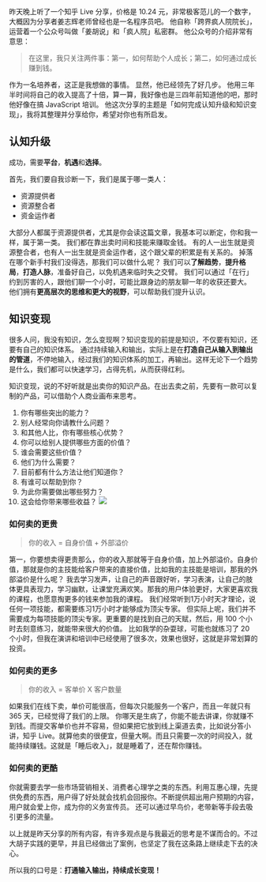 昨天晚上听了一个知乎 Live 分享，价格是 10.24 元，非常极客范儿的一个数字，大概因为分享者姜志辉老师曾经也是一名程序员吧。
他自称「跨界疯人院院长」，运营着一个公众号叫做「姜胡说」和「疯人院」私密群。
他公众号的介绍非常有意思：
>在这里，我只关注两件事：第一，如何帮助个人成长；第二，如何通过成长赚到钱。

作为一名培养者，这正是我想做的事情。
显然，他已经领先了好几步。
他用三年半时间将自己的收入提高了十倍，算一算，我好像也是三四年前知道他的吧，那时他好像在搞 JavaScript 培训。
他这次分享的主题是「如何完成认知升级和知识变现」，我将其整理并分享给你，希望对你也有所启发。

## 认知升级
成功，需要**平台**，**机遇**和**选择**。

首先，我们要自我诊断一下，我们是属于哪一类人：
* 资源提供者
* 资源整合者
* 资金运作者

大部分人都属于资源提供者，尤其是你会读这篇文章，我基本可以断定，你和我一样，属于第一类。
我们都在靠出卖时间和技能来赚取金钱。
有的人一出生就是资源整合者，也有人一出生就是资金运作者，这个跟父辈的积累是有关系的。
掉落在哪个新手村我们没得选，那我们可以做什么呢？
我们可以**了解趋势**，**提升格局**，**打造人脉**，准备好自己，以免机遇来临时失之交臂。
我们可以通过「在行」约到厉害的人，跟他们聊一个小时，可能比跟身边的朋友聊一年的收获还要大。
他们拥有**更高层次的思维和更大的视野**，可以帮助我们提升认识。

## 知识变现
很多人问，我没有知识，怎么变现啊？知识变现的前提是知识，不仅要有知识，还要有自己的知识体系。
通过持续输入和输出，实际上是在**打造自己从输入到输出的管道**，不停地输入，经过我们的知识体系的加工，再输出。这样无论下一个趋势是什么，我们都可以快速学习，占得先机，从而获得红利。

知识变现，说的不好听就是出卖你的知识产品。在出去卖之前，先要有一款可以复制的产品，可以借助个人商业画布来思考。

1. 你有哪些突出的能力？
1. 别人经常向你请教什么问题？
1. 和其他人比，你有哪些核心优势？
1. 你可以给别人提供哪些方面的价值？
1. 谁会需要这些价值？
1. 他们为什么需要？
1. 目前都有什么方法让他们知道你？
1. 有谁可以帮助到你？
1. 为此你需要做出哪些努力？
1. 这会给你带来哪些收益？
![](./_image/2017-03-07-10-24-12.jpg)

### 如何卖的更贵
>你的收入 = 自身价值 + 外部溢价

第一，你要想卖得更贵那么，你的收入那就等于自身价值，加上外部溢价。自身价值，那就是你的主技能给客户带来的直接价值，比如我的主技能是培训，那我的外部溢价是什么呢？
我去学习发声，让自己的声音跟好听，学习表演，让自己的肢体更具表现力，学习幽默，让课堂充满欢笑。那我的用户体验更好，大家更喜欢我的课程，也愿意掏更多的钱来参加我的课程。
我们经常听到1万小时天才理论，说任何一项技能，都需要练习1万小时才能够成为顶尖专家。
但实际上呢，我们并不需要成为每项技能的顶尖专家。更重要的是找到自己的天赋，然后，用 100 个小时去刻意练习，就能带来很大的价值。
比如我学的杂耍球，可能也就练习了 20 个小时，但我在演讲和培训中已经使用了很多次，效果也很好，这就是非常划算的投资。

### 如何卖的更多
>你的收入 = 客单价 X 客户数量

如果我们在线下卖，单价可能很高，但每次只能服务一个客户，而且一年就只有 365 天，已经觉得了我们的上限。
你哪天是生病了，你能不能去讲课，你就赚不到钱。而提交客单价也并不容易，但如果把它放到线上渠道去卖，比如说分答小讲，知乎 Live。就算他卖的很便宜，但量大啊。而且只需要一次的时间投入，就能持续赚钱。这就是「睡后收入」，就是睡着了，还在帮你赚钱。

### 如何卖的更酷
你就需要去学一些市场营销相关、消费者心理学之类的东西。利用互惠心理，先提供免费的东西，用户得了好处就会找机会回报你。不断提供超出用户预期的内容，用户就会爱上你，成为你的义务宣传员。
还可以通过早鸟价，老带新等手段去吸引更多的流量。

以上就是昨天分享的所有内容，有许多观点是与我最近的思考是不谋而合的。不过大胡子实践的更早，并且已经做出了案例，也坚定了我在这条路上继续走下去的决心。

所以我的口号是：**打通输入输出，持续成长变现！**
